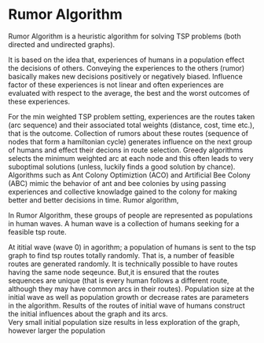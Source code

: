 # Rumor Algorithm

Rumor Algorithm is a heuristic algorithm for solving TSP problems (both directed and undirected graphs).

It is based on the idea that, experiences of humans in a population effect the decisions of others. Conveying the experiences to the others (rumor) basically makes new decisions positively or negatively biased. Influence factor of these experiences is not linear and often experiences are evaluated with respect to the average, the best and the worst outcomes of these experiences. 

For the min weighted TSP problem setting, experiences are the routes taken (arc sequence) and their associated total weights (distance, cost, time etc.), that is the outcome. Collection of rumors about these routes (sequence of nodes that form a hamiltonian cycle) generates influence on the next group of humans and effect their decions in route selection. Greedy algorithms selects the minimum weighted arc at each node and this often leads to very suboptimal solutions (unless, luckily finds a good solution by chance). Algorithms such as Ant Colony Optimiztion (ACO) and Artificial Bee Colony (ABC) mimic the behavior of ant and bee colonies by using passing experiences and collective knowladge gained to the colony for making better and better decisions in time. Rumor algorithm,       

In Rumor Algorithm, these groups of people are represented as populations in human waves. A human wave is a collection of humans seeking for a feasible tsp route.

At ititial wave (wave 0) in agorithm; a population of humans is sent to the tsp graph to find tsp routes totally randomly. That is, a number of feasible routes are generated randomly. It is technically possible to have routes having the same node seqeunce. But,it is ensured that the routes sequences are unique (that is every human follows a different route, although they may have common arcs in their routes). Population size at the initial wave as well as population growth or decrease rates are parameters in the algorithm. Results of the routes of initial wave of humans construct the initial influences about the graph and its arcs.   
Very small initial population size results in less exploration of the graph, however larger the population     
